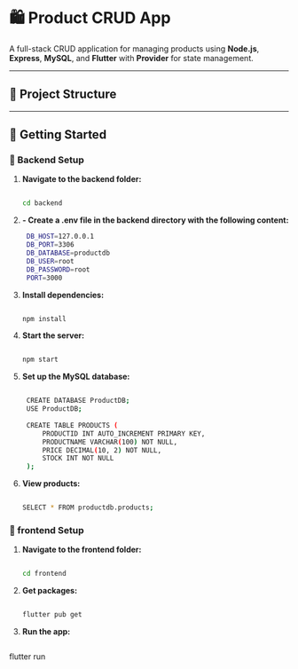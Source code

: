 # 🛍️ Product CRUD App

A full-stack CRUD application for managing products using **Node.js**, **Express**, **MySQL**, and **Flutter** with **Provider** for state management.

---

## 📁 Project Structure

---

## 🚀 Getting Started

### 🔧 Backend Setup

1. **Navigate to the backend folder:**
   ```bash
   
   cd backend
2. **- Create a .env file in the backend directory with the following content:**
   ```bash
    DB_HOST=127.0.0.1
    DB_PORT=3306
    DB_DATABASE=productdb
    DB_USER=root
    DB_PASSWORD=root
    PORT=3000
3. **Install dependencies:**
   ```bash

   npm install
4. **Start the server:**
   ```bash

   npm start
5. **Set up the MySQL database:**
   ```bash

    CREATE DATABASE ProductDB;
    USE ProductDB;
    
    CREATE TABLE PRODUCTS (
        PRODUCTID INT AUTO_INCREMENT PRIMARY KEY,
        PRODUCTNAME VARCHAR(100) NOT NULL,
        PRICE DECIMAL(10, 2) NOT NULL,
        STOCK INT NOT NULL
    );
6. **View products:**
   ```bash

   SELECT * FROM productdb.products;

### 🔧 frontend Setup
1. **Navigate to the frontend folder:**
   ```bash
   
   cd frontend
2. **Get packages:**
   ```bash
   
   flutter pub get
3. **Run the app:**
   ```bash

  flutter run


   
   
